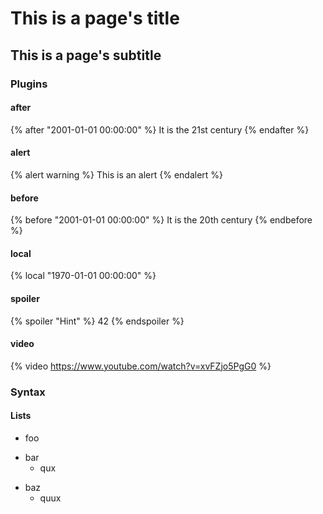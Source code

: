# This is a page's title
## This is a page's subtitle

### Plugins

#### after

{% after "2001-01-01 00:00:00" %}
It is the 21st century
{% endafter %}

#### alert

{% alert warning %}
This is an alert
{% endalert %}

#### before

{% before "2001-01-01 00:00:00" %}
It is the 20th century
{% endbefore %}

#### local

{% local "1970-01-01 00:00:00" %}

#### spoiler

{% spoiler "Hint" %}
    42
{% endspoiler %}

#### video

{% video https://www.youtube.com/watch?v=xvFZjo5PgG0 %}

### Syntax

#### Lists

* foo
- bar
    * qux
+ baz
    * quux
